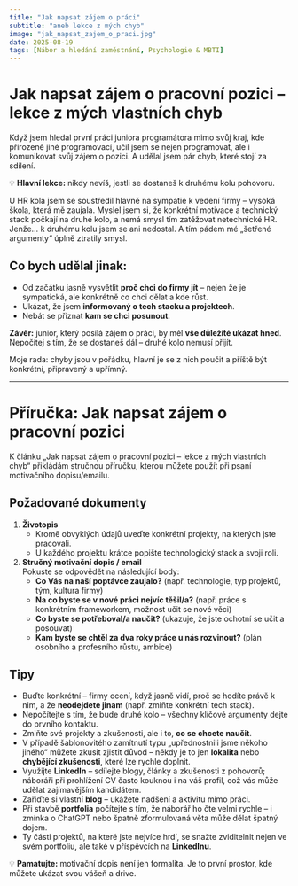 ```yaml
---
title: "Jak napsat zájem o práci"
subtitle: "aneb lekce z mých chyb"
image: "jak_napsat_zajem_o_praci.jpg"
date: 2025-08-19
tags: [Nábor a hledání zaměstnání, Psychologie & MBTI]
---
```

# Jak napsat zájem o pracovní pozici – lekce z mých vlastních chyb

Když jsem hledal první práci juniora programátora mimo svůj kraj, kde přirozeně jiné programovací, učil jsem se nejen programovat, ale i komunikovat svůj zájem o pozici. A udělal jsem pár chyb, které stojí za sdílení.

💡 **Hlavní lekce:** nikdy nevíš, jestli se dostaneš k druhému kolu pohovoru.

U HR kola jsem se soustředil hlavně na sympatie k vedení firmy – vysoká škola, která mě zaujala. Myslel jsem si, že konkrétní motivace a technický stack počkají na druhé kolo, a nemá smysl tím zatěžovat netechnické HR. Jenže… k druhému kolu jsem se ani nedostal. A tím pádem mé „šetřené argumenty“ úplně ztratily smysl.

## Co bych udělal jinak:
- Od začátku jasně vysvětlit **proč chci do firmy jít** – nejen že je sympatická, ale konkrétně co chci dělat a kde růst.  
- Ukázat, že jsem **informovaný o tech stacku a projektech**.  
- Nebát se přiznat **kam se chci posunout**.

**Závěr:** junior, který posílá zájem o práci, by měl **vše důležité ukázat hned**. Nepočítej s tím, že se dostaneš dál – druhé kolo nemusí přijít.

Moje rada: chyby jsou v pořádku, hlavní je se z nich poučit a příště být konkrétní, připravený a upřímný.

---

# Příručka: Jak napsat zájem o pracovní pozici

K článku „Jak napsat zájem o pracovní pozici – lekce z mých vlastních chyb“ přikládám stručnou příručku, kterou můžete použít při psaní motivačního dopisu/emailu.

## Požadované dokumenty
1. **Životopis**  
   - Kromě obvyklých údajů uveďte konkrétní projekty, na kterých jste pracovali.  
   - U každého projektu krátce popište technologický stack a svoji roli.
2. **Stručný motivační dopis / email**  
   Pokuste se odpovědět na následující body:
   - **Co Vás na naší poptávce zaujalo?** (např. technologie, typ projektů, tým, kultura firmy)
   - **Na co byste se v nové práci nejvíc těšil/a?** (např. práce s konkrétním frameworkem, možnost učit se nové věci)
   - **Co byste se potřeboval/a naučit?** (ukazuje, že jste ochotní se učit a posouvat)
   - **Kam byste se chtěl za dva roky práce u nás rozvinout?** (plán osobního a profesního růstu, ambice)

## Tipy
- Buďte konkrétní – firmy ocení, když jasně vidí, proč se hodíte právě k nim, a že **neodejdete jinam** (např. zmiňte konkrétní tech stack).  
- Nepočítejte s tím, že bude druhé kolo – všechny klíčové argumenty dejte do prvního kontaktu.  
- Zmiňte své projekty a zkušenosti, ale i to, **co se chcete naučit**.  
- V případě šablonovitého zamítnutí typu „upřednostnili jsme někoho jiného“ můžete zkusit zjistit důvod – někdy je to jen **lokalita** nebo **chybějící zkušenosti**, které lze rychle doplnit.  
- Využijte **LinkedIn** – sdílejte blogy, články a zkušenosti z pohovorů; náboráři při prohlížení CV často kouknou i na váš profil, což vás může udělat zajímavějším kandidátem.
- Zařiďte si vlastní **blog** – ukážete nadšení a aktivitu mimo práci.  
- Při stavbě **portfolia** počítejte s tím, že náborář ho čte velmi rychle – i zmínka o ChatGPT nebo špatně zformulovaná věta může dělat špatný dojem.  
- Ty části projektů, na které jste nejvíce hrdí, se snažte zviditelnit nejen ve svém portfoliu, ale také v příspěvcích na **LinkedInu**.


💡 **Pamatujte:** motivační dopis není jen formalita. Je to první prostor, kde můžete ukázat svou vášeň a drive.
